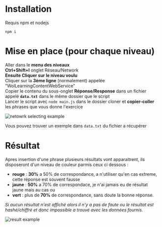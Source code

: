 # Installation

Requis npm et nodejs

`npm i`

# Mise en place (pour chaque niveau)

Aller dans le **menu des niveaux**  
**Ctrl+Shift+I** onglet Réseau/Network  
**Ensuite Cliquer sur le niveau voulu**  
Cliquer sur la **3ème ligne** (normalement) appelée "WolLearningContentWebService"  
Copier le contenu du sous-onglet **Réponse/Response** dans un fichier appelé **`data.txt`** dans le même dossier que le script  
Lancer le script avec `node main.js` dans le dossier cloner et **copier-coller** les phrases que vous donne l'exercice  

![netowrk selecting example](https://media.discordapp.net/attachments/750647043696885822/939579266868338718/unknown.png?width=1440&height=220)

Vous pouvez trouver un exemple dans `data.txt` du fichier a récupérer

# Résultat

Apres insertion d'une phrase plusieurs résultats vont apparaitrent,
ils disposeront d'un niveau de couleur parmis ceux ci dessous :
- **rouge** : **30%** a 50% de correspondance, a n'utiliser qu'en cas extreme, cette réponse est souvent fausse
- **jaune** : **50%** a 70% de correspondace, je n'ai jamais eu de résultat jaune mais au cas ou
- **vert** : plus de **70%** de correspondance, sans doute la bonne réponse.

*Si aucun résultat n'est affiché alors il n'y a pas de faute ou le résultat est hashé/chiffré et donc impossible a trouvé avec les données fournis.*

![result example](https://media.discordapp.net/attachments/750647043696885822/939588042040164362/unknown.png)
